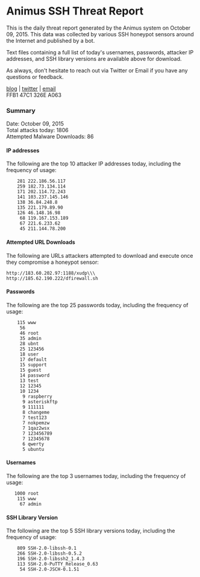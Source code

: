 # Animus SSH Threat Report

This is the daily threat report generated by the Animus system on October 09, 2015. This data was collected by various SSH honeypot sensors around the Internet and published by a bot.  

Text files containing a full list of today's usernames, passwords, attacker IP addresses, and SSH library versions are available above for download.  

As always, don't hesitate to reach out via Twitter or Email if you have any questions or feedback.  

[blog](http://morris.guru) | [twitter](https://twitter.com/andrew___morris) | [email](mailto:andrew@morris.guru)  
FFB1 47C1 326E A063  

### Summary

Date: October 09, 2015  
Total attacks today: 1806  
Attempted Malware Downloads: 86 

#### IP addresses
The following are the top 10 attacker IP addresses today, including the frequency of usage:
```
    281 222.186.56.117
    259 182.73.134.114
    171 202.114.72.243
    141 103.237.145.146
    138 36.84.248.8
    135 221.179.89.90
    126 46.148.16.98
     68 119.167.153.189
     67 221.6.233.62
     45 211.144.78.200
```

#### Attempted URL Downloads
The following are URLs attackers attempted to download and execute once they compromise a honeypot sensor:
```
http://183.60.202.97:1188/xudp\\\
http://185.62.190.222/dfirewall.sh
```

#### Passwords
The following are the top 25 passwords today, including the frequency of usage:
```
    115 www
     56 
     46 root
     35 admin
     28 ubnt
     25 123456
     18 user
     17 default
     15 support
     15 guest
     14 password
     13 test
     12 12345
     10 1234
      9 raspberry
      9 asteriskftp
      9 111111
      8 changeme
      7 test123
      7 nokpemzw
      7 1qaz2wsx
      7 123456789
      7 12345678
      6 qwerty
      5 ubuntu
```

#### Usernames
The following are the top 3 usernames today, including the frequency of usage:
```
   1000 root
    115 www
     67 admin
```

#### SSH Library Version
The following are the top 5 SSH library versions today, including the frequency of usage:
```
    809 SSH-2.0-libssh-0.1
    266 SSH-2.0-libssh-0.5.2
    196 SSH-2.0-libssh2_1.4.3
    113 SSH-2.0-PuTTY_Release_0.63
     54 SSH-2.0-JSCH-0.1.51
```
